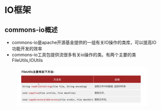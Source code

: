 # IO框架

## commons-io概述

* commons-io是apache开源基金提供的一组有关IO操作的类库，可以提高IO功能开发的效率
* commons-io工具包提供流很多有关io操作的类。有两个主要的类FileUtils,IOUtils


<figure><img src="../.gitbook/assets/Screen Shot 2022-11-12 at 12.42.48 AM.png" alt=""><figcaption></figcaption></figure>
